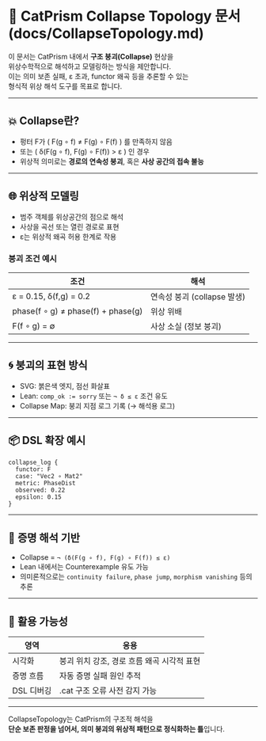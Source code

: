 # 🧨 CatPrism Collapse Topology 문서 (docs/CollapseTopology.md)

이 문서는 CatPrism 내에서 **구조 붕괴(Collapse)** 현상을  
위상수학적으로 해석하고 모델링하는 방식을 제안합니다.  
이는 의미 보존 실패, ε 초과, functor 왜곡 등을 추론할 수 있는  
형식적 위상 해석 도구를 목표로 합니다.

---

## 💥 Collapse란?

- 펑터 F가 \( F(g ∘ f) ≠ F(g) ∘ F(f) \) 를 만족하지 않음
- 또는 \( δ(F(g ∘ f), F(g) ∘ F(f)) > ε \) 인 경우
- 위상적 의미로는 **경로의 연속성 붕괴**, 혹은 **사상 공간의 접속 불능**

---

## 🌐 위상적 모델링

- 범주 객체를 위상공간의 점으로 해석
- 사상을 곡선 또는 열린 경로로 표현
- ε는 위상적 왜곡 허용 한계로 작용

### 붕괴 조건 예시

| 조건 | 해석 |
|------|------|
| ε = 0.15, δ(f,g) = 0.2 | 연속성 붕괴 (collapse 발생) |
| phase(f ∘ g) ≠ phase(f) + phase(g) | 위상 위배 |
| F(f ∘ g) = ∅ | 사상 소실 (정보 붕괴) |

---

## 🌀 붕괴의 표현 방식

- SVG: 붉은색 엣지, 점선 화살표
- Lean: `comp_ok := sorry` 또는 `¬ δ ≤ ε` 조건 유도
- Collapse Map: 붕괴 지점 로그 기록 (→ 해석용 로그)

---

## 📦 DSL 확장 예시

```cat
collapse_log {
  functor: F
  case: "Vec2 ∘ Mat2"
  metric: PhaseDist
  observed: 0.22
  epsilon: 0.15
}
```

---

## 🧠 증명 해석 기반

- Collapse = `¬ (δ(F(g ∘ f), F(g) ∘ F(f)) ≤ ε)`
- Lean 내에서는 Counterexample 유도 가능
- 의미론적으로는 `continuity failure`, `phase jump`, `morphism vanishing` 등의 추론

---

## 📘 활용 가능성

| 영역 | 응용 |
|------|------|
| 시각화 | 붕괴 위치 강조, 경로 흐름 왜곡 시각적 표현 |
| 증명 흐름 | 자동 증명 실패 원인 추적 |
| DSL 디버깅 | .cat 구조 오류 사전 감지 가능 |

---

CollapseTopology는 CatPrism의 구조적 해석을  
**단순 보존 판정을 넘어서, 의미 붕괴의 위상적 패턴으로 정식화하는 틀**입니다.

